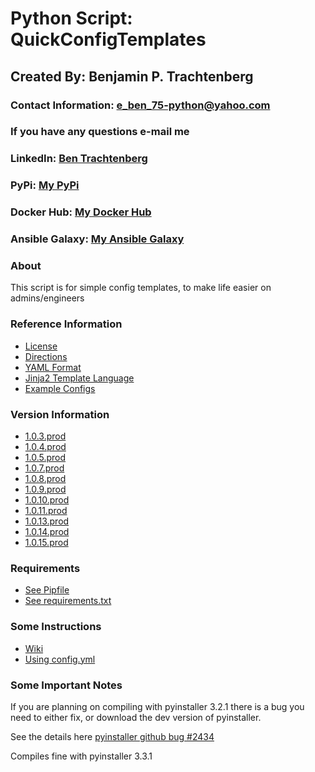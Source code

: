 # Python Script: QuickConfigTemplates

## Created By: Benjamin P. Trachtenberg

### Contact Information:  e_ben_75-python@yahoo.com
### If you have any questions e-mail me

### LinkedIn: [Ben Trachtenberg](https://www.linkedin.com/in/ben-trachtenberg-3a78496)
### PyPi: [My PyPi](https://pypi.org/user/btr1975/)
### Docker Hub: [My Docker Hub](https://hub.docker.com/r/btr1975)
### Ansible Galaxy: [My Ansible Galaxy](https://galaxy.ansible.com/btr1975/)

### About

This script is for simple config templates, to make life easier on admins/engineers

### Reference Information
* [License](https://github.com/btr1975/QuickConfigTemplates/blob/master/LICENSE)
* [Directions](https://github.com/btr1975/QuickConfigTemplates/wiki)
* [YAML Format](http://yaml.org/)
* [Jinja2 Template Language](http://jinja.pocoo.org)
* [Example Configs](https://github.com/btr1975/QuickConfigTemplates/tree/master/Docs/Examples)

### Version Information
* [1.0.3.prod](https://github.com/btr1975/QuickConfigTemplates/wiki/Version-1.0.3.prod)
* [1.0.4.prod](https://github.com/btr1975/QuickConfigTemplates/wiki/Version-1.0.4.prod)
* [1.0.5.prod](https://github.com/btr1975/QuickConfigTemplates/wiki/Version-1.0.5.prod)
* [1.0.7.prod](https://github.com/btr1975/QuickConfigTemplates/wiki/Version-1.0.7.prod)
* [1.0.8.prod](https://github.com/btr1975/QuickConfigTemplates/wiki/Version-1.0.8.prod)
* [1.0.9.prod](https://github.com/btr1975/QuickConfigTemplates/wiki/Version-1.0.9.prod)
* [1.0.10.prod](https://github.com/btr1975/QuickConfigTemplates/wiki/Version-1.0.10.prod)
* [1.0.11.prod](https://github.com/btr1975/QuickConfigTemplates/wiki/Version-1.0.11.prod)
* [1.0.13.prod](https://github.com/btr1975/QuickConfigTemplates/wiki/Version-1.0.13.prod)
* [1.0.14.prod](https://github.com/btr1975/QuickConfigTemplates/wiki/Version-1.0.14.prod)
* [1.0.15.prod](https://github.com/btr1975/QuickConfigTemplates/wiki/Version-1.0.15.prod)

### Requirements
* [See Pipfile](https://github.com/btr1975/QuickConfigTemplates/blob/master/Pipfile)
* [See requirements.txt](https://github.com/btr1975/QuickConfigTemplates/blob/master/requirements.txt)

### Some Instructions

* [Wiki](https://github.com/btr1975/QuickConfigTemplates/wiki)
* [Using config.yml](https://github.com/btr1975/QuickConfigTemplates/wiki/Using-the-config.yml)

### Some Important Notes
If you are planning on compiling with pyinstaller 3.2.1 there is a bug you need to either fix, or download the dev 
version of pyinstaller.

See the details here [pyinstaller github bug #2434](https://github.com/pyinstaller/pyinstaller/issues/2434)

Compiles fine with pyinstaller 3.3.1
